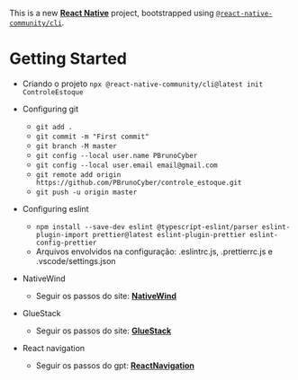 This is a new [**React Native**](https://reactnative.dev) project, bootstrapped using [`@react-native-community/cli`](https://github.com/react-native-community/cli).

# Getting Started

- Criando o projeto
  `npx @react-native-community/cli@latest init ControleEstoque`

- Configuring git

  - `git add .`
  - `git commit -m "First commit"`
  - `git branch -M master`
  - `git config --local user.name PBrunoCyber`
  - `git config --local user.email email@gmail.com`
  - `git remote add origin https://github.com/PBrunoCyber/controle_estoque.git`
  - `git push -u origin master`

- Configuring eslint

  - `npm install --save-dev eslint @typescript-eslint/parser eslint-plugin-import prettier@latest eslint-plugin-prettier eslint-config-prettier`
  - Arquivos envolvidos na configuração: .eslintrc.js, .prettierrc.js e .vscode/settings.json

- NativeWind

  - Seguir os passos do site: [**NativeWind**](https://www.nativewind.dev/getting-started/react-native)

- GlueStack

  - Seguir os passos do site: [**GlueStack**](https://gluestack.io/ui/docs/home/getting-started/installation)

- React navigation

  - Seguir os passos do gpt: [**ReactNavigation**](https://chatgpt.com/c/6793aa8d-b9e4-8008-84de-c37a0db4ee1f)
